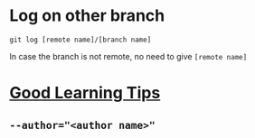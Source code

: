 # Log on other branch
`git log [remote name]/[branch name]`

In case the branch is not remote, no need to give `[remote name]`

# [Good Learning Tips](https://gitbetter.substack.com/p/useful-tricks-you-might-not-know)

## `--author="<author name>"`

